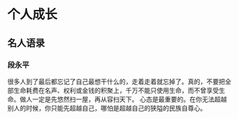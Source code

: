 # 个人成长

## 名人语录

### 段永平
很多人到了最后都忘记了自己最想干什么的，走着走着就忘掉了。真的，不要把全部生命耗费在名声、权利或金钱的积聚上，千万不能只使用生命，而不曾享受生命。做人一定是先悠然扫一屋，再从容扫天下。
心态是最重要的。在你无法超越别人的时候，你只能先超越自己，哪怕是超越自己的狭隘的民族自尊心。
